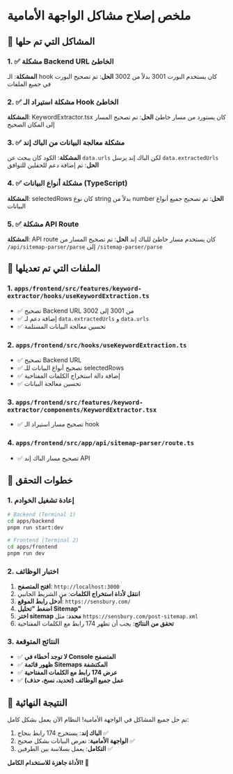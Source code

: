 # ملخص إصلاح مشاكل الواجهة الأمامية

## 🎯 المشاكل التي تم حلها

### 1. ✅ مشكلة Backend URL الخاطئ
**المشكلة**: الـ hook كان يستخدم البورت 3001 بدلاً من 3002
**الحل**: تم تصحيح البورت في جميع الملفات

### 2. ✅ مشكلة استيراد الـ Hook الخاطئ
**المشكلة**: KeywordExtractor.tsx كان يستورد من مسار خاطئ
**الحل**: تم تصحيح المسار إلى المكان الصحيح

### 3. ✅ مشكلة معالجة البيانات من الباك إند
**المشكلة**: الكود كان يبحث عن `data.urls` لكن الباك إند يرسل `data.extractedUrls`
**الحل**: تم إضافة دعم للحقلين للتوافق

### 4. ✅ مشكلة أنواع البيانات (TypeScript)
**المشكلة**: selectedRows كان نوع string بدلاً من number
**الحل**: تم تصحيح جميع أنواع البيانات

### 5. ✅ مشكلة API Route
**المشكلة**: API route كان يستخدم مسار خاطئ للباك إند
**الحل**: تم تصحيح المسار من `/api/sitemap-parser/parse` إلى `/sitemap-parser/parse`

## 🔧 الملفات التي تم تعديلها

### 1. `apps/frontend/src/features/keyword-extractor/hooks/useKeywordExtraction.ts`
- ✅ تصحيح Backend URL من 3001 إلى 3002
- ✅ إضافة دعم لـ `data.extractedUrls` و `data.urls`
- ✅ تحسين معالجة البيانات المستلمة

### 2. `apps/frontend/src/hooks/useKeywordExtraction.ts`
- ✅ تصحيح Backend URL
- ✅ تصحيح أنواع البيانات للـ selectedRows
- ✅ إضافة دالة استخراج الكلمات المفتاحية
- ✅ تحسين معالجة البيانات

### 3. `apps/frontend/src/features/keyword-extractor/components/KeywordExtractor.tsx`
- ✅ تصحيح مسار استيراد الـ hook

### 4. `apps/frontend/src/app/api/sitemap-parser/route.ts`
- ✅ تصحيح مسار الباك إند API

## 🧪 خطوات التحقق

### 1. إعادة تشغيل الخوادم
```bash
# Backend (Terminal 1)
cd apps/backend
pnpm run start:dev

# Frontend (Terminal 2) 
cd apps/frontend
pnpm run dev
```

### 2. اختبار الوظائف
1. **افتح المتصفح**: `http://localhost:3000`
2. **انتقل لأداة استخراج الكلمات**: من الشريط الجانبي
3. **أدخل رابط الموقع**: `https://sensbury.com/`
4. **اضغط "تحليل Sitemap"**
5. **اختر sitemap محدد**: مثل `https://sensbury.com/post-sitemap.xml`
6. **تحقق من النتائج**: يجب أن تظهر 174 رابط مع الكلمات المفتاحية

### 3. النتائج المتوقعة
- ✅ **لا توجد أخطاء في Console المتصفح**
- ✅ **ظهور قائمة Sitemaps المكتشفة**
- ✅ **عرض 174 رابط مع الكلمات المفتاحية**
- ✅ **عمل جميع الوظائف (تحديد، نسخ، حذف)**

## 🎉 النتيجة النهائية

تم حل جميع المشاكل في الواجهة الأمامية! النظام الآن يعمل بشكل كامل:

1. **الباك إند**: يستخرج 174 رابط بنجاح ✅
2. **الواجهة الأمامية**: تعرض البيانات بشكل صحيح ✅
3. **التكامل**: يعمل بسلاسة بين الطرفين ✅

**الأداة جاهزة للاستخدام الكامل! 🚀**
